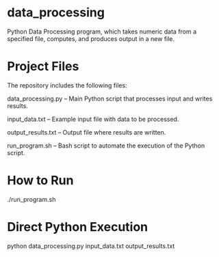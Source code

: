 # data_processing
Python Data Processing program, which takes numeric data from a specified file, computes, and produces output in a new file. 



# Project Files
The repository includes the following files:



data_processing.py – Main Python script that processes input and writes results.

input_data.txt – Example input file with data to be processed.

output_results.txt – Output file where results are written.

run_program.sh – Bash script to automate the execution of the Python script.


# How to Run

./run_program.sh

# Direct Python Execution

python data_processing.py input_data.txt output_results.txt


